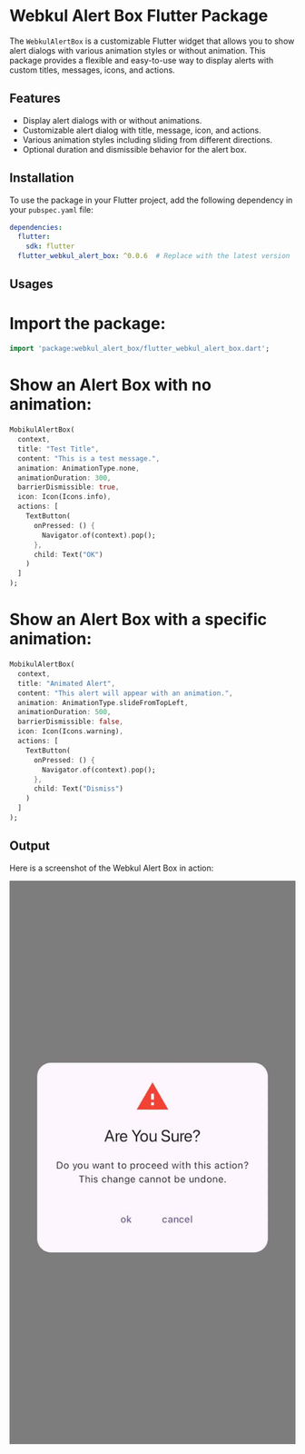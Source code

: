 # Webkul Alert Box Flutter Package

The `WebkulAlertBox` is a customizable Flutter widget that allows you to show alert dialogs with various animation styles or without animation. This package provides a flexible and easy-to-use way to display alerts with custom titles, messages, icons, and actions.

## Features

- Display alert dialogs with or without animations.
- Customizable alert dialog with title, message, icon, and actions.
- Various animation styles including sliding from different directions.
- Optional duration and dismissible behavior for the alert box.

## Installation

To use the package in your Flutter project, add the following dependency in your `pubspec.yaml` file:
```.yaml
dependencies:
  flutter:
    sdk: flutter
  flutter_webkul_alert_box: ^0.0.6  # Replace with the latest version
```

## Usages
# Import the package:
```dart
import 'package:webkul_alert_box/flutter_webkul_alert_box.dart';
```
# Show an Alert Box with no animation:
```dart
MobikulAlertBox(
  context,
  title: "Test Title",
  content: "This is a test message.",
  animation: AnimationType.none,
  animationDuration: 300,
  barrierDismissible: true,
  icon: Icon(Icons.info),
  actions: [
    TextButton(
      onPressed: () {
        Navigator.of(context).pop();
      },
      child: Text("OK")
    )
  ]
);

```

# Show an Alert Box with a specific animation:
```dart
MobikulAlertBox(
  context,
  title: "Animated Alert",
  content: "This alert will appear with an animation.",
  animation: AnimationType.slideFromTopLeft,
  animationDuration: 500,
  barrierDismissible: false,
  icon: Icon(Icons.warning),
  actions: [
    TextButton(
      onPressed: () {
        Navigator.of(context).pop();
      },
      child: Text("Dismiss")
    )
  ]
);

```

## Output

Here is a screenshot of the Webkul Alert Box in action:

![Webkul Alert Box](https://github.com/SocialMobikul/Webkul_Alert_Box/blob/main/webkul_alert_box.png)




